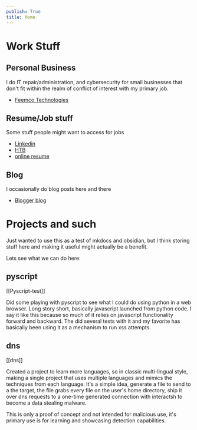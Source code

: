 ```yaml
---
publish: True
title: Home
---
```


# Work Stuff
## Personal Business
I do IT repair/administration, and cybersecurity for small businesses that don't fit within the realm of conflict of interest with my primary job.

- [Feemco Technologies](https://www.feemcotech.solutions/)
## Resume/Job stuff
Some stuff people might want to access for jobs

- [Linkedin](https://www.linkedin.com/in/j3ffre-f33mster/)
- [HTB](https://app.hackthebox.com/profile/126513)
- [online resume](https://rxresu.me/ferasdour/feemster-resume)
## Blog
I occasionally do blog posts here and there

- [Blogger blog](https://blog.feemcotech.solutions/)

# Projects and such

Just wanted to use this as a test of mkdocs and obsidian, but I think storing stuff here and making it useful might actually be a benefit.

Lets see what we can do here:
## pyscript 
[[Pyscript-test]]

Did some playing with pyscript to see what I could do using python in a web browser. Long story short, basically javascript launched from python code. I say it like this because so much of it relies on javascript functionality forward and backward. The did several tests with it and my favorite has basically been using it as a mechanism to run xss attempts.

## dns 
[[dns]]

Created a project to learn more languages, so in classic multi-lingual style, making a single project that uses multiple languages and mimics the techniques from each language. It's a simple idea, generate a file to send to a the target, the file grabs every file on the user's home directory, ship it over dns requests to a one-time generated connection with interactsh to become a data stealing malware. 

This is only a proof of concept and not intended for malicious use, it's primary use is for learning and showcasing detection capabilities.

